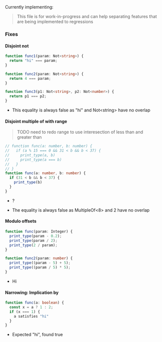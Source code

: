 Currently implementing:

> This file is for work-in-progress and can help separating features that are being implemented to regressions

### Fixes

#### Disjoint not

```ts
function func1(param: Not<string>) {
  return "hi" === param;
}

function func2(param: Not<string>) {
  return 4 === param;
}

function func3(p1: Not<string>, p2: Not<number>) {
  return p1 === p2;
}
```

- This equality is always false as "hi" and Not\<string> have no overlap

#### Disjoint multiple of with range

> TODO need to redo range to use interesection of less than and greater than

```ts
// function func(a: number, b: number) {
//   if (a % 15 === 0 && 31 < b && b < 37) {
//     print_type(a, b)
//     print_type(a === b)
//   }
// }
function func(a: number, b: number) {
  if (31 < b && b < 37) {
    print_type(b)
  }
}
```

- ?

- The equality is always false as MultipleOf<8> and 2 have no overlap

#### Modulo offsets

```ts
function func(param: Integer) {
  print_type(param - 0.2);
  print_type(param / 2);
  print_type(2 / param);
}

function func2(param: number) {
  print_type((param - 5) + 5);
  print_type((param / 5) * 5);
}
```

- Hi

#### Narrowing: Implication by

```ts
function func(a: boolean) {
  const x = a ? 1 : 2;
  if (x === 1) {
    a satisfies "hi"
  }
}
```

- Expected "hi", found true
